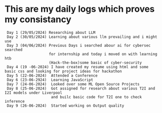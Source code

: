# This are my daily logs which proves my consistancy
     Day 1 (29/05/2024) Researching about LLM
     Day 2 (30/05/2024) Learning about various llm prevailing and i might use
     Day 3 (04/06/2024) Previous Days i searched abour ai for cybersec searched 
                        for internship and today i moved on with learning htb
                        (Hack-the-box)some basic of cyber-security
     Day 4 (19 -06-2024) I have created my resume using html and some basic css and looking for project ideas for hackathon 
     Day 5 (22-06-2024)  Attended a Conference
     Day 6 (23-06-2924)  Learning JavaScript
     Day 7 (24-06-2024)  Looked over some ML Open Source Projects
     Day 8 (25-06-2024)  Got assigned for research about various T2I and I2I models under Liverpool
                         and builc basic code for T2I one to check inference 
     Day 9 (26-06-2024)  Started working on Output quality 
